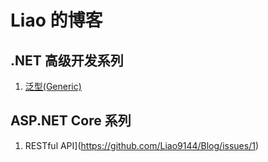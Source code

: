 # Liao 的博客

## .NET 高级开发系列
1. [泛型(Generic)](https://github.com/Liao9144/Blog/issues/2)

## ASP.NET Core 系列
1. RESTful API](https://github.com/Liao9144/Blog/issues/1)
